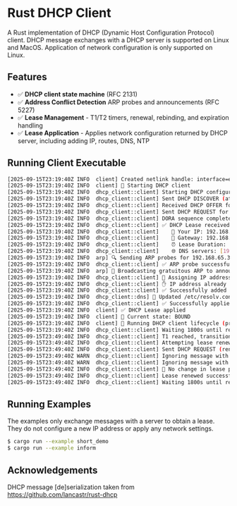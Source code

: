 # Rust DHCP Client

A Rust implementation of DHCP (Dynamic Host Configuration Protocol) client.
DHCP message exchanges with a DHCP server is supported on Linux and MacOS. 
Application of network configuration is only supported on Linux.

## Features

- ✅ **DHCP client state machine** (RFC 2131)
- ✅ **Address Conflict Detection**  ARP probes and announcements (RFC 5227)  
- ✅ **Lease Management** - T1/T2 timers, renewal, rebinding, and expiration handling
- ✅ **Lease Application** - Applies network configuration returned by DHCP server, including adding IP, routes, DNS, NTP

## Running Client Executable
```bash
[2025-09-15T23:19:40Z INFO  client] Created netlink handle: interface=eth0, index=4, mac=12-ec-db-4d-b2-9a
[2025-09-15T23:19:40Z INFO  client] 🚀 Starting DHCP client
[2025-09-15T23:19:40Z INFO  dhcp_client::client] Starting DHCP configuration process
[2025-09-15T23:19:40Z INFO  dhcp_client::client] Sent DHCP DISCOVER (attempt 1)
[2025-09-15T23:19:40Z INFO  dhcp_client::client] Received DHCP OFFER for 192.168.65.3
[2025-09-15T23:19:40Z INFO  dhcp_client::client] Sent DHCP REQUEST for 192.168.65.3 (attempt 1)
[2025-09-15T23:19:40Z INFO  dhcp_client::client] DORA sequence completed in 1 ms
[2025-09-15T23:19:40Z INFO  dhcp_client::client] ✅ DHCP Lease received:
[2025-09-15T23:19:40Z INFO  dhcp_client::client]    📍 Your IP: 192.168.65.3/24
[2025-09-15T23:19:40Z INFO  dhcp_client::client]    🚪 Gateway: 192.168.65.1
[2025-09-15T23:19:40Z INFO  dhcp_client::client]    ⏰ Lease Duration: 3600s
[2025-09-15T23:19:40Z INFO  dhcp_client::client]    🌐 DNS servers: [192.168.65.1]
[2025-09-15T23:19:40Z INFO  arp] 🔍 Sending ARP probes for 192.168.65.3
[2025-09-15T23:19:40Z INFO  dhcp_client::client] ✅ ARP probe successful - IP address 192.168.65.3 is available
[2025-09-15T23:19:40Z INFO  arp] 📢 Broadcasting gratuitous ARP to announce 192.168.65.3
[2025-09-15T23:19:40Z INFO  dhcp_client::client] 🔧 Assigning IP address 192.168.65.3/24 to interface eth0
[2025-09-15T23:19:40Z INFO  dhcp_client::client] ✋ IP address already assigned to interface
[2025-09-15T23:19:40Z INFO  dhcp_client::client] ✅ Successfully added 192.168.65.1 as default gateway
[2025-09-15T23:19:40Z INFO  dhcp_client::dns] 📝 Updated /etc/resolv.conf with 1 DNS servers
[2025-09-15T23:19:40Z INFO  dhcp_client::client] ✅ Successfully applied DNS configuration
[2025-09-15T23:19:40Z INFO  client] ✅ DHCP Lease applied
[2025-09-15T23:19:40Z INFO  client] 🔄 Current state: BOUND
[2025-09-15T23:19:40Z INFO  client] 🏃 Running DHCP client lifecycle (press Ctrl+C to exit gracefully)
[2025-09-15T23:19:40Z INFO  dhcp_client::client] Waiting 1800s until renewal time (T1)
[2025-09-15T23:49:40Z INFO  dhcp_client::client] T1 reached, transitioning to RENEWING
[2025-09-15T23:49:40Z INFO  dhcp_client::client] Attempting lease renewal
[2025-09-15T23:49:40Z INFO  dhcp_client::client] Sent DHCP REQUEST (renew) to 192.168.65.1 (attempt 1)
[2025-09-15T23:49:40Z WARN  dhcp_client::client] Ignoring message with wrong transaction ID: 295636790 (expected 2945469755)
[2025-09-15T23:49:40Z WARN  dhcp_client::client] Ignoring message with wrong transaction ID: 295636790 (expected 2945469755)
[2025-09-15T23:49:40Z INFO  dhcp_client::client] 🤝 No change in lease parameters
[2025-09-15T23:49:40Z INFO  dhcp_client::client] Lease renewed successfully
[2025-09-15T23:49:40Z INFO  dhcp_client::client] Waiting 1800s until renewal time (T1)
```

## Running Examples
The examples only exchange messages with a server to obtain a lease. They do not configure a new IP address or apply any network settings.
```bash
$ cargo run --example short_demo
$ cargo run --example inform
```

## Acknowledgements
DHCP message [de]serialization taken from https://github.com/lancastr/rust-dhcp